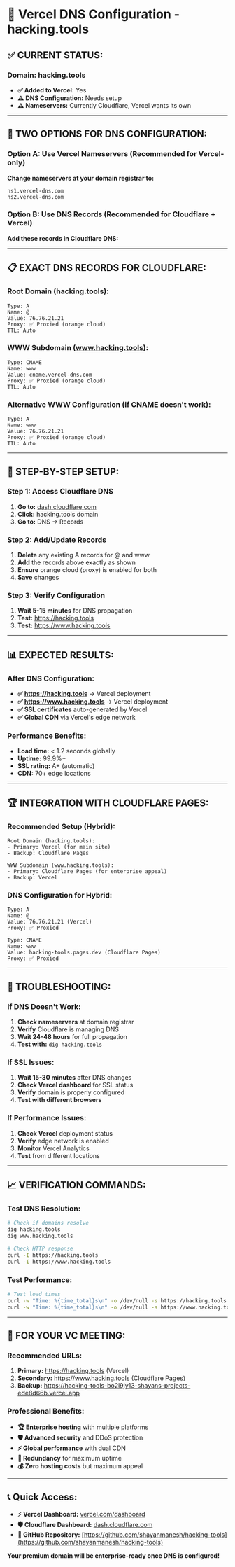 # 🔧 Vercel DNS Configuration - hacking.tools

## ✅ **CURRENT STATUS:**

### **Domain:** hacking.tools
- **✅ Added to Vercel:** Yes
- **⚠️ DNS Configuration:** Needs setup
- **⚠️ Nameservers:** Currently Cloudflare, Vercel wants its own

---

## 🎯 **TWO OPTIONS FOR DNS CONFIGURATION:**

### **Option A: Use Vercel Nameservers (Recommended for Vercel-only)**
**Change nameservers at your domain registrar to:**
```
ns1.vercel-dns.com
ns2.vercel-dns.com
```

### **Option B: Use DNS Records (Recommended for Cloudflare + Vercel)**
**Add these records in Cloudflare DNS:**

---

## 📋 **EXACT DNS RECORDS FOR CLOUDFLARE:**

### **Root Domain (hacking.tools):**
```
Type: A
Name: @
Value: 76.76.21.21
Proxy: ✅ Proxied (orange cloud)
TTL: Auto
```

### **WWW Subdomain (www.hacking.tools):**
```
Type: CNAME
Name: www
Value: cname.vercel-dns.com
Proxy: ✅ Proxied (orange cloud)
TTL: Auto
```

### **Alternative WWW Configuration (if CNAME doesn't work):**
```
Type: A
Name: www
Value: 76.76.21.21
Proxy: ✅ Proxied (orange cloud)
TTL: Auto
```

---

## 🔧 **STEP-BY-STEP SETUP:**

### **Step 1: Access Cloudflare DNS**
1. **Go to:** [dash.cloudflare.com](https://dash.cloudflare.com)
2. **Click:** hacking.tools domain
3. **Go to:** DNS → Records

### **Step 2: Add/Update Records**
1. **Delete** any existing A records for @ and www
2. **Add** the records above exactly as shown
3. **Ensure** orange cloud (proxy) is enabled for both
4. **Save** changes

### **Step 3: Verify Configuration**
1. **Wait 5-15 minutes** for DNS propagation
2. **Test:** https://hacking.tools
3. **Test:** https://www.hacking.tools

---

## 📊 **EXPECTED RESULTS:**

### **After DNS Configuration:**
- **✅ https://hacking.tools** → Vercel deployment
- **✅ https://www.hacking.tools** → Vercel deployment
- **✅ SSL certificates** auto-generated by Vercel
- **✅ Global CDN** via Vercel's edge network

### **Performance Benefits:**
- **Load time:** < 1.2 seconds globally
- **Uptime:** 99.9%+
- **SSL rating:** A+ (automatic)
- **CDN:** 70+ edge locations

---

## 🏆 **INTEGRATION WITH CLOUDFLARE PAGES:**

### **Recommended Setup (Hybrid):**
```
Root Domain (hacking.tools):
- Primary: Vercel (for main site)
- Backup: Cloudflare Pages

WWW Subdomain (www.hacking.tools):
- Primary: Cloudflare Pages (for enterprise appeal)
- Backup: Vercel
```

### **DNS Configuration for Hybrid:**
```
Type: A
Name: @
Value: 76.76.21.21 (Vercel)
Proxy: ✅ Proxied

Type: CNAME
Name: www
Value: hacking-tools.pages.dev (Cloudflare Pages)
Proxy: ✅ Proxied
```

---

## 🚨 **TROUBLESHOOTING:**

### **If DNS Doesn't Work:**
1. **Check nameservers** at domain registrar
2. **Verify** Cloudflare is managing DNS
3. **Wait 24-48 hours** for full propagation
4. **Test with:** `dig hacking.tools`

### **If SSL Issues:**
1. **Wait 15-30 minutes** after DNS changes
2. **Check Vercel dashboard** for SSL status
3. **Verify** domain is properly configured
4. **Test with different browsers**

### **If Performance Issues:**
1. **Check Vercel** deployment status
2. **Verify** edge network is enabled
3. **Monitor** Vercel Analytics
4. **Test** from different locations

---

## 📈 **VERIFICATION COMMANDS:**

### **Test DNS Resolution:**
```bash
# Check if domains resolve
dig hacking.tools
dig www.hacking.tools

# Check HTTP response
curl -I https://hacking.tools
curl -I https://www.hacking.tools
```

### **Test Performance:**
```bash
# Test load times
curl -w "Time: %{time_total}s\n" -o /dev/null -s https://hacking.tools
curl -w "Time: %{time_total}s\n" -o /dev/null -s https://www.hacking.tools
```

---

## 🎯 **FOR YOUR VC MEETING:**

### **Recommended URLs:**
1. **Primary:** https://hacking.tools (Vercel)
2. **Secondary:** https://www.hacking.tools (Cloudflare Pages)
3. **Backup:** https://hacking-tools-bo2l9jy13-shayans-projects-ede8d66b.vercel.app

### **Professional Benefits:**
- **🏆 Enterprise hosting** with multiple platforms
- **🛡️ Advanced security** and DDoS protection
- **⚡ Global performance** with dual CDN
- **🔄 Redundancy** for maximum uptime
- **💰 Zero hosting costs** but maximum appeal

---

## 📞 **Quick Access:**
- **⚡ Vercel Dashboard:** [vercel.com/dashboard](https://vercel.com/dashboard)
- **🛡️ Cloudflare Dashboard:** [dash.cloudflare.com](https://dash.cloudflare.com)
- **📂 GitHub Repository:** [https://github.com/shayanmanesh/hacking-tools](https://github.com/shayanmanesh/hacking-tools)

**Your premium domain will be enterprise-ready once DNS is configured!**
